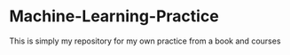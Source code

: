 # Machine-Learning-Practice
This is simply my repository for my own practice from a book and courses

